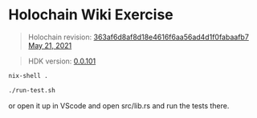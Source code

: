 # Holochain Wiki Exercise


> Holochain revision: [363af6d8af8d18e4616f6aa56ad4d1f0fabaafb7 May 21, 2021](https://github.com/holochain/holochain/commits/363af6d8af8d18e4616f6aa56ad4d1f0fabaafb7)

> HDK version: [0.0.101](https://docs.rs/hdk/0.0.101/hdk/)

```bash
nix-shell .
```

```bash
./run-test.sh
```

or open it up in VScode and open src/lib.rs and run the tests there.